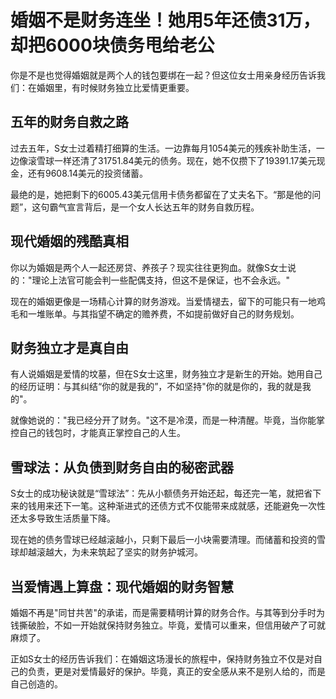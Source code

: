 # 婚姻不是财务连坐！她用5年还债31万，却把6000块债务甩给老公

你是不是也觉得婚姻就是两个人的钱包要绑在一起？但这位女士用亲身经历告诉我们：在婚姻里，有时候财务独立比爱情更重要。

## 五年的财务自救之路

过去五年，S女士过着精打细算的生活。一边靠每月1054美元的残疾补助生活，一边像滚雪球一样还清了31751.84美元的债务。现在，她不仅攒下了19391.17美元现金，还有9608.14美元的投资储蓄。

最绝的是，她把剩下的6005.43美元信用卡债务都留在了丈夫名下。“那是他的问题”，这句霸气宣言背后，是一个女人长达五年的财务自救历程。

## 现代婚姻的残酷真相

你以为婚姻是两个人一起还房贷、养孩子？现实往往更狗血。就像S女士说的："理论上法官可能会判一些配偶支持，但这不是保证，也不会永远。"

现在的婚姻更像是一场精心计算的财务游戏。当爱情褪去，留下的可能只有一地鸡毛和一堆账单。与其指望不确定的赡养费，不如提前做好自己的财务规划。

## 财务独立才是真自由

有人说婚姻是爱情的坟墓，但在S女士这里，财务独立才是新生的开始。她用自己的经历证明：与其纠结“你的就是我的”，不如坚持"你的就是你的，我的就是我的"。

就像她说的："我已经分开了财务。"这不是冷漠，而是一种清醒。毕竟，当你能掌控自己的钱包时，才能真正掌控自己的人生。

## 雪球法：从负债到财务自由的秘密武器

S女士的成功秘诀就是“雪球法”：先从小额债务开始还起，每还完一笔，就把省下来的钱用来还下一笔。这种渐进式的还债方式不仅能带来成就感，还能避免一次性还太多导致生活质量下降。

现在她的债务雪球已经越滚越小，只剩下最后一小块需要清理。而储蓄和投资的雪球却越滚越大，为未来筑起了坚实的财务护城河。

## 当爱情遇上算盘：现代婚姻的财务智慧

婚姻不再是"同甘共苦"的承诺，而是需要精明计算的财务合作。与其等到分手时为钱撕破脸，不如一开始就保持财务独立。毕竟，爱情可以重来，但信用破产了可就麻烦了。

正如S女士的经历告诉我们：在婚姻这场漫长的旅程中，保持财务独立不仅是对自己的负责，更是对爱情最好的保护。毕竟，真正的安全感从来不是别人给的，而是自己创造的。